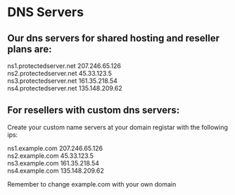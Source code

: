 # DNS Servers
## Our dns servers for shared hosting and reseller plans are:

ns1.protectedserver.net 207.246.65.126\
ns2.protectedserver.net 45.33.123.5\
ns3.protectedserver.net 161.35.218.54\
ns4.protectedserver.net 135.148.209.62

## For resellers with custom dns servers:
Create your custom name servers at your domain registar with the following ips:

ns1.example.com 207.246.65.126\
ns2.example.com 45.33.123.5\
ns3.example.com 161.35.218.54\
ns4.example.com 135.148.209.62

Remember to change example.com with your own domain


